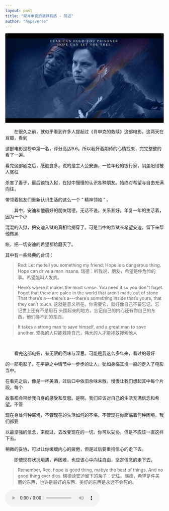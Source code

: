 ```yaml
---
layout: post
title: "观肖申克的救赎有感 - 简述"
author: "hopeverse"
---
```


![xskdjs](/images/posts/life/xskdjs.jpg)

&emsp;&emsp;在很久之前，就似乎看到许多人提起过《肖申克的救赎》这部电影。这两天在豆瓣，看到

这部电影是榜单第一名，评分高达9.6。所以我怀着期待的心情找来，完完整整的看了一遍。

看完这部剧之后，感触良多。说的是主人公安迪，一位年轻的银行家，阴差阳错被人冤枉

杀害了妻子，最后锒铛入狱，在狱中慢慢的认识各种朋友。始终对希望与自由充满向往，

带领着狱友们重新认识生活的这么一个 “ 精神领袖 ” 。

&emsp;&emsp;其中，安迪和他最好的朋友瑞德，无话不说，关系甚好。年复一年的生活着，因为一个小

混混的入狱，把安迪入狱的真相给揭穿了。可是当中的监狱长希望安迪，留下来帮他做黑

帐，把一切安迪的希望都给磨灭了。
<br/>

其中有一些经典的台词：

>Red: Let me tell you something my friend: Hope is a dangerous thing. Hope can drive a man insane.
瑞德：听我说，朋友，希望是件危险的事。希望能叫人发疯。

> Here’s where it makes the most sense. You need it so you don"t foget. Foget that there are palce in the world that aren’t made out of stone That there’s a---there’s a---there’s something inside that’s yours, that they can’t touch.
> 这就是意义所在。你需要它，就好像自己不要忘记。忘记世上还有不是用石 头围起来的地方。忘记自己的内心还有你自己的东西，他们碰不到的东西。

>It takes a strong man to save himself, and a great man to save another.
坚强的人只能救赎自己，伟大的人才能拯救搜索他人

<br/>


&emsp;&emsp;看完这部电影，有无限的回味与深思。可能是我这么多年来，看过的最好

的一部电影了。在平静之中情节中一步步的让人，犹如身临其境一般的走入了电影当中。

在看完之后，像是一杯美酒，过后口中依旧余味未散。慢慢让我们想起其中每个片段，每个

故事都会带给我自身的感受和反思。是啊。我们应该对自己的生活充满信念和希望。不管

现在身处何种窘境，不管现在的生活如何的不堪，不管现在你面临着何种困境。我们都要

以最坚强的信念，来度过，去改变现在的一切。你可以妥协，但是不应该一直这样下去。

稍微的妥协，可以让你缓缓内心的疲倦，但是过后要重拾信心的走下去。

&emsp;&emsp;即使现在状况境遇，再困难，也应该心中向往自由，坚定信念的走下去。

>Remember, Red, hope is good thing, mabye the best of things. And no good thing ever dies.
瑞德读安迪留下的条子：记住，瑞德，希望是件美丽的东西，也许是最好的东西。美好的东西是永远不会死的。

<audio src="https://url.527578.com/xiami.php/2645162.mp3" autoplay controls></audio>


